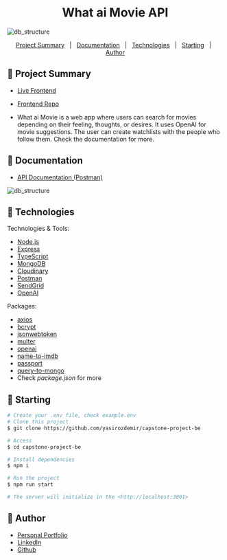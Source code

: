 <h1 align="center">What ai Movie API</h1>

![db_structure](https://res.cloudinary.com/yasirdev/image/upload/v1683015717/WhataMovie/dev/logo.png)

<p align="center">
  <a href="#dart-project-summary">Project Summary</a> &#xa0; | &#xa0;
  <a href="#open_file_folder-documentation">Documentation</a> &#xa0; | &#xa0;
  <a href="#rocket-technologies">Technologies</a> &#xa0; | &#xa0;
  <a href="#checkered_flag-starting">Starting</a> &#xa0; | &#xa0;
  <a href="#bust_in_silhouette-author">Author</a>
</p>

## :dart: Project Summary

- [Live Frontend](https://what-ai-movie.vercel.app)
- [Frontend Repo](https://github.com/yasirozdemir/capstone-project-fe)

- What ai Movie is a web app where users can search for movies depending on their feeling, thoughts, or desires. It uses OpenAI for movie suggestions. The user can create watchlists with the people who follow them. Check the documentation for more.

## :open_file_folder: Documentation

- [API Documentation (Postman)](https://documenter.getpostman.com/view/25420267/2s93eU3Zqs)

![db_structure](https://res.cloudinary.com/yasirdev/image/upload/v1683028898/WhataMovie/dev/DB_Structure.png)

## :rocket: Technologies

Technologies & Tools:

- [Node.js](https://nodejs.org/en/)
- [Express](https://expressjs.com/)
- [TypeScript](https://www.typescriptlang.org/)
- [MongoDB](https://www.mongodb.com/)
- [Cloudinary](https://cloudinary.com/)
- [Postman](https://www.postman.com/)
- [SendGrid](https://sendgrid.com/)
- [OpenAI](https://platform.openai.com/)

Packages:

- [axios](https://www.npmjs.com/package/axios)
- [bcrypt](https://www.npmjs.com/package/bcrypt)
- [jsonwebtoken](https://www.npmjs.com/package/jsonwebtoken)
- [multer](https://www.npmjs.com/package/multer)
- [openai](https://www.npmjs.com/package/openai)
- [name-to-imdb](https://www.npmjs.com/package/name-to-imdb)
- [passport](https://www.npmjs.com/package/passport)
- [query-to-mongo](https://www.npmjs.com/package/query-to-mongo)
- Check _package.json_ for more

## :checkered_flag: Starting

```bash
# Create your .env file, check example.env
# Clone this project
$ git clone https://github.com/yasirozdemir/capstone-project-be

# Access
$ cd capstone-project-be

# Install dependencies
$ npm i

# Run the project
$ npm run start

# The server will initialize in the <http://localhost:3001>
```

## :bust_in_silhouette: Author

- [Personal Portfolio](https://www.yasirozdemir.com/)
- [LinkedIn](https://www.linkedin.com/in/muhammedyasirozdemir/)
- [Github](https://github.com/yasirozdemir)
